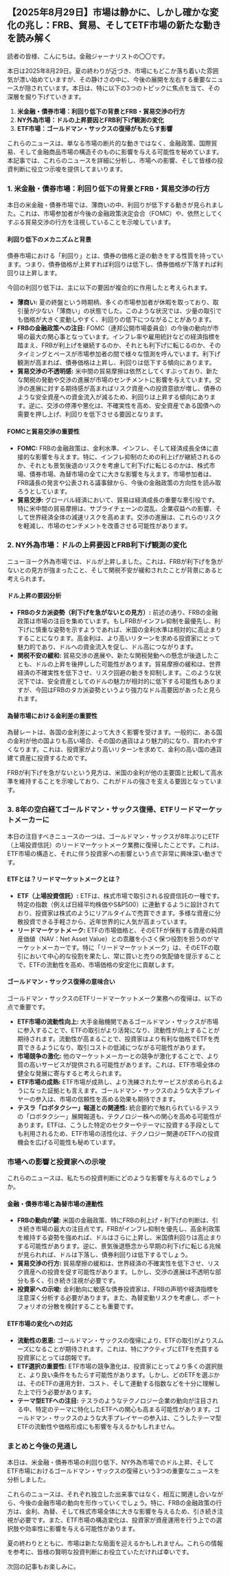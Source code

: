 ## 【2025年8月29日】市場は静かに、しかし確かな変化の兆し：FRB、貿易、そしてETF市場の新たな動きを読み解く

読者の皆様、こんにちは。金融ジャーナリストの〇〇です。

本日は2025年8月29日。夏の終わりが近づき、市場にもどこか落ち着いた雰囲気が漂い始めていますが、その静けさの中に、今後の展開を左右する重要なニュースが隠されています。本日は、特に以下の3つのトピックに焦点を当て、その深層を掘り下げていきます。

1.  **米金融・債券市場：利回り低下の背景とFRB・貿易交渉の行方**
2.  **NY外為市場：ドルの上昇要因とFRB利下げ観測の変化**
3.  **ETF市場：ゴールドマン・サックスの復帰がもたらす影響**

これらのニュースは、単なる市場の断片的な動きではなく、金融政策、国際貿易、そして金融商品市場の構造そのものに影響を与える可能性を秘めています。本記事では、これらのニュースを詳細に分析し、市場への影響、そして皆様の投資判断に役立つ示唆を提供してまいります。

### 1. 米金融・債券市場：利回り低下の背景とFRB・貿易交渉の行方

本日の米金融・債券市場では、薄商いの中、利回りが低下する動きが見られました。これは、市場参加者が今後の金融政策決定会合（FOMC）や、依然としてくすぶる貿易交渉の行方を注視していることを示唆しています。

#### 利回り低下のメカニズムと背景

債券市場における「利回り」とは、債券の価格と逆の動きをする性質を持っています。つまり、債券価格が上昇すれば利回りは低下し、債券価格が下落すれば利回りは上昇します。

今回の利回り低下は、主に以下の要因が複合的に作用したと考えられます。

*   **薄商い:** 夏の終盤という時期柄、多くの市場参加者が休暇を取っており、取引量が少ない「薄商い」の状態でした。このような状況では、少量の取引でも価格が大きく変動しやすく、利回りの低下につながることがあります。
*   **FRBの金融政策への注目:** FOMC（連邦公開市場委員会）の今後の動向が市場の最大の関心事となっています。インフレ率や雇用統計などの経済指標を踏まえ、FRBが利上げを継続するのか、それとも利下げに転じるのか、そのタイミングとペースが市場参加者の間で様々な憶測を呼んでいます。利下げ観測が高まれば、債券価格は上昇し、利回りは低下する傾向にあります。
*   **貿易交渉の不透明感:** 米中間の貿易摩擦は依然としてくすぶっており、新たな関税の発動や交渉の進展が市場のセンチメントに影響を与えています。交渉の進展に対する期待感が高まればリスク資産への投資意欲が増し、債券のような安全資産への資金流入が減るため、利回りは上昇する傾向にあります。逆に、交渉の停滞や悪化は、不確実性を高め、安全資産である国債への需要を押し上げ、利回りを低下させる要因となります。

#### FOMCと貿易交渉の重要性

*   **FOMC:** FRBの金融政策は、金利水準、インフレ、そして経済成長全体に直接的な影響を与えます。特に、インフレ抑制のための利上げが継続されるのか、それとも景気後退のリスクを考慮して利下げに転じるのかは、株式市場、債券市場、為替市場の全てに大きな影響を与えます。市場参加者は、FRB議長の発言や公表される議事録から、今後の金融政策の方向性を読み取ろうとしています。
*   **貿易交渉:** グローバル経済において、貿易は経済成長の重要な牽引役です。特に米中間の貿易摩擦は、サプライチェーンの混乱、企業収益への影響、そして世界経済全体の減速リスクを高めます。交渉の進展は、これらのリスクを軽減し、市場のセンチメントを改善させる可能性があります。

### 2. NY外為市場：ドルの上昇要因とFRB利下げ観測の変化

ニューヨーク外為市場では、ドルが上昇しました。これは、FRBが利下げを急がないとの見方が強まったこと、そして関税不安が緩和されたことが背景にあると考えられます。

#### ドル上昇の要因分析

*   **FRBのタカ派姿勢（利下げを急がないとの見方）:** 前述の通り、FRBの金融政策は市場の注目を集めています。もしFRBがインフレ抑制を最優先し、利下げに慎重な姿勢を示すようであれば、米国の金利水準は相対的に高止まりすることになります。高金利は、より高いリターンを求める投資家にとって魅力的であり、ドルへの資金流入を促し、ドル高につながります。
*   **関税不安の緩和:** 貿易交渉の進展や、新たな関税発動への懸念が後退したことも、ドルの上昇を後押しした可能性があります。貿易摩擦の緩和は、世界経済の不確実性を低下させ、リスク回避の動きを抑制します。このような状況下では、安全資産としてのドルの魅力が相対的に低下する可能性もありますが、今回はFRBのタカ派姿勢というより強力なドル高要因があったと見られます。

#### 為替市場における金利差の重要性

為替レートは、各国の金利差によって大きく影響を受けます。一般的に、ある国の金利が他の国よりも高い場合、その国の通貨はより魅力的になり、買われやすくなります。これは、投資家がより高いリターンを求めて、金利の高い国の通貨建て資産に投資するためです。

FRBが利下げを急がないという見方は、米国の金利が他の主要国と比較して高水準を維持することを示唆しており、これがドルの強さを支える要因となっています。

### 3. 8年の空白経てゴールドマン・サックス復帰、ETFリードマーケットメーカーに

本日の注目すべきニュースの一つは、ゴールドマン・サックスが8年ぶりにETF（上場投資信託）のリードマーケットメーク業務に復帰したことです。これは、ETF市場の構造と、それに伴う投資家への影響という点で非常に興味深い動きです。

#### ETFとは？リードマーケットメークとは？

*   **ETF（上場投資信託）:** ETFは、株式市場で取引される投資信託の一種です。特定の指数（例えば日経平均株価やS&P500）に連動するように設計されており、投資家は株式のようにリアルタイムで売買できます。多様な資産に分散投資できる手軽さから、近年世界的に人気が高まっています。
*   **リードマーケットメーク:** ETFの市場価格と、そのETFが保有する資産の純資産価値（NAV：Net Asset Value）との乖離を小さく保つ役割を担うのがマーケットメーカーです。特に「リードマーケットメーク」は、そのETFの取引において中心的な役割を果たし、常に買いと売りの気配値を提示することで、ETFの流動性を高め、市場価格の安定化に貢献します。

#### ゴールドマン・サックス復帰の意味合い

ゴールドマン・サックスのETFリードマーケットメーク業務への復帰は、以下の点で重要です。

*   **ETF市場の流動性向上:** 大手金融機関であるゴールドマン・サックスが市場に参入することで、ETFの取引がより活発になり、流動性が向上することが期待されます。流動性が高まることで、投資家はより有利な価格でETFを売買できるようになり、取引コストの低減につながる可能性があります。
*   **市場競争の激化:** 他のマーケットメーカーとの競争が激化することで、より質の高いサービスが提供される可能性があります。これは、ETF市場全体の健全な発展に寄与すると考えられます。
*   **ETF市場の成熟:** ETF市場が成熟し、より洗練されたサービスが求められるようになった証拠とも言えます。ゴールドマン・サックスのような大手プレイヤーの参入は、市場の信頼性を高める効果も期待できます。
*   **テスラ「ロボタクシー」報道との関連性:** 統合要約で触れられているテスラの「ロボタクシー」展開報道も、テクノロジー株への関心を高める可能性があります。ETFは、こうした特定のセクターやテーマに投資する手段としても利用されるため、ETF市場の活性化は、テクノロジー関連のETFへの投資機会を広げる可能性も秘めています。

### 市場への影響と投資家への示唆

これらのニュースは、私たちの投資判断にどのような影響を与えるのでしょうか。

#### 金融・債券市場と為替市場の連動性

*   **FRBの動向が鍵:** 米国の金融政策、特にFRBの利上げ・利下げの判断は、引き続き市場の最大の注目点です。FRBがインフレ抑制を優先し、高金利政策を維持する姿勢を強めれば、ドルはさらに上昇し、米国債利回りは高止まりする可能性があります。逆に、景気後退懸念から早期の利下げに転じる兆候が見られれば、ドルは下落し、債券利回りは低下するでしょう。
*   **貿易交渉の行方:** 貿易摩擦の緩和は、世界経済の不確実性を低下させ、リスク資産への投資を促す可能性があります。しかし、交渉の進展は不透明な部分も多く、引き続き注視が必要です。
*   **投資家への示唆:** 金利動向に敏感な債券投資家は、FRBの声明や経済指標を注意深く分析する必要があります。また、為替変動リスクを考慮し、ポートフォリオの分散を検討することも重要です。

#### ETF市場の変化への対応

*   **流動性の恩恵:** ゴールドマン・サックスの復帰により、ETFの取引がよりスムーズになることが期待されます。これは、特にアクティブにETFを売買する投資家にとっては朗報です。
*   **ETF選択の重要性:** ETF市場の競争激化は、投資家にとってより多くの選択肢と、より良い条件をもたらす可能性があります。しかし、どのETFを選ぶかは、そのETFの運用方針、コスト、そして連動する指数などを十分に理解した上で行う必要があります。
*   **テーマ型ETFへの注目:** テスラのようなテクノロジー企業の動向が注目される中、特定のテーマに特化したETFへの関心も高まる可能性があります。ゴールドマン・サックスのような大手プレイヤーの参入は、こうしたテーマ型ETFの流動性や価格形成にも影響を与えるかもしれません。

### まとめと今後の見通し

本日は、米金融・債券市場の利回り低下、NY外為市場でのドル上昇、そしてETF市場におけるゴールドマン・サックスの復帰という3つの重要なニュースを分析しました。

これらのニュースは、それぞれ独立した出来事ではなく、相互に関連し合いながら、今後の金融市場の動向を形作っていくでしょう。特に、FRBの金融政策の行方は、金利、為替、そして株式市場全体に大きな影響を与えるため、引き続き注視が必要です。また、ETF市場の構造変化は、投資家が資産運用を行う上での選択肢や効率性に影響を与える可能性があります。

夏の終わりとともに、市場は新たな局面を迎えるかもしれません。これらの情報を参考に、皆様の賢明な投資判断にお役立ていただければ幸いです。

次回の記事もお楽しみに。